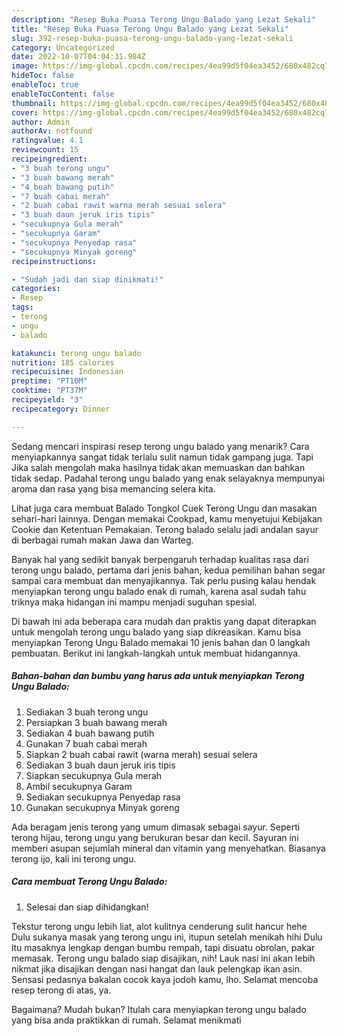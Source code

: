 ```yaml
---
description: "Resep Buka Puasa Terong Ungu Balado yang Lezat Sekali"
title: "Resep Buka Puasa Terong Ungu Balado yang Lezat Sekali"
slug: 392-resep-buka-puasa-terong-ungu-balado-yang-lezat-sekali
category: Uncategorized
date: 2022-10-07T04:04:31.984Z
image: https://img-global.cpcdn.com/recipes/4ea99d5f04ea3452/680x482cq70/terong-ungu-balado-foto-resep-utama.jpg
hideToc: false
enableToc: true
enableTocContent: false
thumbnail: https://img-global.cpcdn.com/recipes/4ea99d5f04ea3452/680x482cq70/terong-ungu-balado-foto-resep-utama.jpg
cover: https://img-global.cpcdn.com/recipes/4ea99d5f04ea3452/680x482cq70/terong-ungu-balado-foto-resep-utama.jpg
author: Admin
authorAv: notfound
ratingvalue: 4.1
reviewcount: 15
recipeingredient:
- "3 buah terong ungu"
- "3 buah bawang merah"
- "4 buah bawang putih"
- "7 buah cabai merah"
- "2 buah cabai rawit warna merah sesuai selera"
- "3 buah daun jeruk iris tipis"
- "secukupnya Gula merah"
- "secukupnya Garam"
- "secukupnya Penyedap rasa"
- "secukupnya Minyak goreng"
recipeinstructions:

- "Sudah jadi dan siap dinikmati!"
categories:
- Resep
tags:
- terong
- ungu
- balado

katakunci: terong ungu balado 
nutrition: 185 calories
recipecuisine: Indonesian
preptime: "PT10M"
cooktime: "PT37M"
recipeyield: "3"
recipecategory: Dinner

---
```



Sedang mencari inspirasi resep terong ungu balado yang menarik? Cara menyiapkannya sangat tidak terlalu sulit namun tidak gampang juga. Tapi Jika salah mengolah maka hasilnya tidak akan memuaskan dan bahkan tidak sedap. Padahal terong ungu balado yang enak selayaknya mempunyai aroma dan rasa yang bisa memancing selera kita.


Lihat juga cara membuat Balado Tongkol Cuek Terong Ungu dan masakan sehari-hari lainnya. Dengan memakai Cookpad, kamu menyetujui Kebijakan Cookie dan Ketentuan Pemakaian. Terong balado selalu jadi andalan sayur di berbagai rumah makan Jawa dan Warteg.

Banyak hal yang sedikit banyak berpengaruh terhadap kualitas rasa dari terong ungu balado, pertama dari jenis bahan, kedua pemilihan bahan segar sampai cara membuat dan menyajikannya. Tak perlu pusing kalau hendak menyiapkan terong ungu balado enak di rumah, karena asal sudah tahu triknya maka hidangan ini mampu menjadi suguhan spesial.


Di bawah ini ada beberapa cara mudah dan praktis yang dapat diterapkan untuk mengolah terong ungu balado yang siap dikreasikan. Kamu bisa menyiapkan Terong Ungu Balado memakai 10 jenis bahan dan 0 langkah pembuatan. Berikut ini langkah-langkah untuk membuat hidangannya.

<!--inarticleads1-->

##### Bahan-bahan dan bumbu yang harus ada untuk menyiapkan Terong Ungu Balado:

1. Sediakan 3 buah terong ungu
1. Persiapkan 3 buah bawang merah
1. Sediakan 4 buah bawang putih
1. Gunakan 7 buah cabai merah
1. Siapkan 2 buah cabai rawit (warna merah) sesuai selera
1. Sediakan 3 buah daun jeruk iris tipis
1. Siapkan secukupnya Gula merah
1. Ambil secukupnya Garam
1. Sediakan secukupnya Penyedap rasa
1. Gunakan secukupnya Minyak goreng


Ada beragam jenis terong yang umum dimasak sebagai sayur. Seperti terong hijau, terong ungu yang berukuran besar dan kecil. Sayuran ini memberi asupan sejumlah mineral dan vitamin yang menyehatkan. Biasanya terong ijo, kali ini terong ungu. 

<!--inarticleads2-->

##### Cara membuat Terong Ungu Balado:


1. Selesai dan siap dihidangkan!

Tekstur terong ungu lebih liat, alot kulitnya cenderung sulit hancur hehe Dulu sukanya masak yang terong ungu ini, itupun setelah menikah hihi Dulu itu masaknya lengkap dengan bumbu rempah, tapi disuatu obrolan, pakar memasak. Terong ungu balado siap disajikan, nih! Lauk nasi ini akan lebih nikmat jika disajikan dengan nasi hangat dan lauk pelengkap ikan asin. Sensasi pedasnya bakalan cocok kaya jodoh kamu, lho. Selamat mencoba resep terong di atas, ya. 

Bagaimana? Mudah bukan? Itulah cara menyiapkan terong ungu balado yang bisa anda praktikkan di rumah. Selamat menikmati
